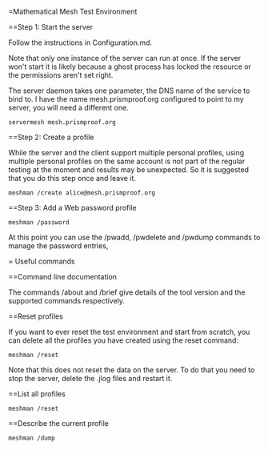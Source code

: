 =Mathematical Mesh Test Environment

==Step 1: Start the server

Follow the instructions in Configuration.md.

Note that only one instance of the server can run at once. If the
server won't start it is likely because a ghost process has locked 
the resource or the permissions aren't set right.

The server daemon takes one parameter, the DNS name of the service
to bind to. I have the name mesh.prismproof.org configured to 
point to my server, you will need a different one.

~~~~
servermesh mesh.prismproof.org
~~~~

==Step 2: Create a profile

While the server and the client support multiple personal profiles, 
using multiple personal profiles on the same account is not part of
the regular testing at the moment and results may be unexpected. So
it is suggested that you do this step once and leave it.


~~~~
meshman /create alice@mesh.prismproof.org
~~~~


==Step 3: Add a Web password profile

~~~~
meshman /password
~~~~

At this point you can use the /pwadd, /pwdelete and /pwdump commands to manage 
the password entries,



= Useful commands


==Command line documentation

The commands /about and /brief give details of the tool version and the supported
commands respectively.

==Reset profiles

If you want to ever reset the test environment and start from scratch,
you can delete all the profiles you have created using the reset command:

~~~~
meshman /reset
~~~~

Note that this does not reset the data on the server. To do that you need to 
stop the server, delete the .jlog files and restart it.


==List all profiles

~~~~
meshman /reset
~~~~

==Describe the current profile

~~~~
meshman /dump
~~~~
